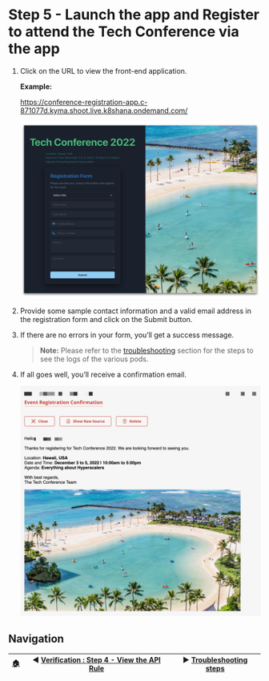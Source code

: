 # Step 5 - Launch the app and Register to attend the Tech Conference via the app

1. Click on the URL to view the front-end application.

   **Example:**

   <https://conference-registration-app.c-871077d.kyma.shoot.live.k8shana.ondemand.com/>

   ![Tech Conference 2022 app](../assets/tech-conference-2022-app-screenshot.png)

2. Provide some sample contact information and a valid email address in the registration form and click on the Submit button.

3. If there are no errors in your form, you’ll get a success message.

   > **Note:** Please refer to the [troubleshooting](troubleshooting-steps.md) section for the steps to see the logs of the various pods.

4. If all goes well, you’ll receive a confirmation email.

   ![Confirmation email](../assets/verification-step-5/1.png)

## Navigation

| [:house:](../../README.md) | :arrow_backward: [Verification : Step 4 - View the API Rule](step-4.md) | :arrow_forward: [Troubleshooting steps](troubleshooting-steps.md) |
| -------------------------- | ----------------------------------------------------------------------- | ----------------------------------------------------------------- |

